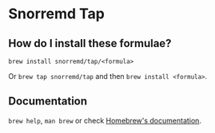 # Snorremd Tap

## How do I install these formulae?

`brew install snorremd/tap/<formula>`

Or `brew tap snorremd/tap` and then `brew install <formula>`.

## Documentation

`brew help`, `man brew` or check [Homebrew's documentation](https://docs.brew.sh).
